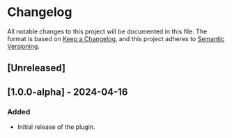 # Changelog

All notable changes to this project will be documented in this file. The format is based on [Keep a Changelog](https://keepachangelog.com/), and this project adheres to [Semantic Versioning](https://semver.org/).

## [Unreleased]

## [1.0.0-alpha] - 2024-04-16
### Added
- Initial release of the plugin.
